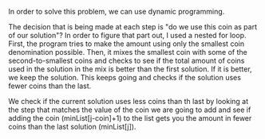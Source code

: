 In order to solve this problem, we can use dynamic programming. <br>

The decision that is being made at each step is "do we use this coin as part of our solution"? In order to figure that part out, I used a nested for loop. First, the program tries to make the amount using only the smallest coin denomination possible. Then, it mixes the smallest coin with some of the second-to-smallest coins and checks to see if the total amount of coins used in the solution in the mix is better than the first solution. If it is better, we keep the solution. This keeps going and checks if the solution uses fewer coins than the last. <br>

We check if the current solution uses less coins than th last by looking at the step that matches the value of the coin we are going to add and see if adding the coin (minList[j-coin]+1) to the list gets you the amount in fewer coins than the last solution (minList[j]).

